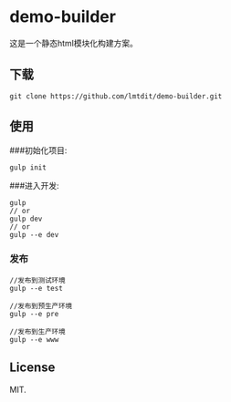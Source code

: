 # demo-builder
这是一个静态html模块化构建方案。

## 下载
```
git clone https://github.com/lmtdit/demo-builder.git
```

## 使用

###初始化项目:
```
gulp init
```

###进入开发:
```
gulp 
// or 
gulp dev 
// or
gulp --e dev
```

### 发布
```
//发布到测试环境
gulp --e test

//发布到预生产环境
gulp --e pre

//发布到生产环境
gulp --e www
```

## License
MIT.